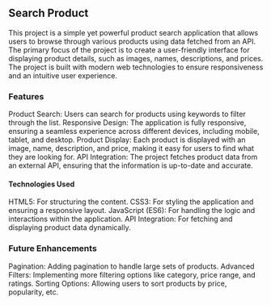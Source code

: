 ## Search Product
This project is a simple yet powerful product search application that allows users to browse through various products using data fetched from an API. The primary focus of the project is to create a user-friendly interface for displaying product details, such as images, names, descriptions, and prices. The project is built with modern web technologies to ensure responsiveness and an intuitive user experience.

### Features
Product Search: Users can search for products using keywords to filter through the list.
Responsive Design: The application is fully responsive, ensuring a seamless experience across different devices, including mobile, tablet, and desktop.
Product Display: Each product is displayed with an image, name, description, and price, making it easy for users to find what they are looking for.
API Integration: The project fetches product data from an external API, ensuring that the information is up-to-date and accurate.

#### Technologies Used
HTML5: For structuring the content.
CSS3: For styling the application and ensuring a responsive layout.
JavaScript (ES6): For handling the logic and interactions within the application.
API Integration: For fetching and displaying product data dynamically.

### Future Enhancements
Pagination: Adding pagination to handle large sets of products.
Advanced Filters: Implementing more filtering options like category, price range, and ratings.
Sorting Options: Allowing users to sort products by price, popularity, etc.
